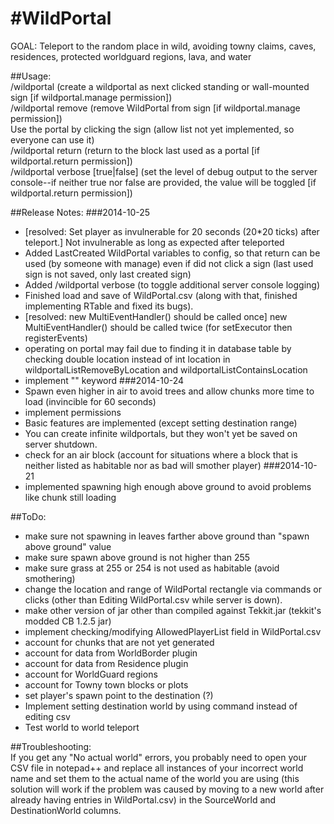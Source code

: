 #WildPortal
==========

GOAL: Teleport to the random place in wild, avoiding towny claims, caves, residences, protected worldguard regions, lava, and water


##Usage:  
/wildportal (create a wildportal as next clicked standing or wall-mounted sign [if wildportal.manage permission])  
/wildportal remove (remove WildPortal from sign [if wildportal.manage permission])  
Use the portal by clicking the sign (allow list not yet implemented, so everyone can use it)  
/wildportal return (return to the block last used as a portal [if wildportal.return permission])  
/wildportal verbose [true|false] (set the level of debug output to the server console--if neither true nor false are provided, the value will be toggled [if wildportal.return permission])  

##Release Notes:
###2014-10-25
* [resolved: Set player as invulnerable for 20 seconds (20*20 ticks) after teleport.] Not invulnerable as long as expected after teleported
* Added LastCreated WildPortal variables to config, so that return can be used (by someone with manage) even if did not click a sign (last used sign is not saved, only last created sign)
* Added /wildportal verbose (to toggle additional server console logging)
* Finished load and save of WildPortal.csv (along with that, finished implementing RTable and fixed its bugs).
* [resolved: new MultiEventHandler() should be called once] new MultiEventHandler() should be called twice (for setExecutor then registerEvents)
* operating on portal may fail due to finding it in database table by checking double location instead of int location in wildportalListRemoveByLocation and wildportalListContainsLocation
* implement "<this>" keyword
###2014-10-24
* Spawn even higher in air to avoid trees and allow chunks more time to load (invincible for 60 seconds)
* implement permissions
* Basic features are implemented (except setting destination range)
* You can create infinite wildportals, but they won't yet be saved on server shutdown.
* check for an air block (account for situations where a block that is neither listed as habitable nor as bad will smother player)
###2014-10-21
* implemented spawning high enough above ground to avoid problems like chunk still loading

##ToDo:  
* make sure not spawning in leaves farther above ground than "spawn above ground" value
* make sure spawn above ground is not higher than 255
* make sure grass at 255 or 254 is not used as habitable (avoid smothering)
* change the location and range of WildPortal rectangle via commands or clicks (other than Editing WildPortal.csv while server is down).
* make other version of jar other than compiled against Tekkit.jar (tekkit's modded CB 1.2.5 jar)
* implement checking/modifying AllowedPlayerList field in WildPortal.csv
* account for chunks that are not yet generated
* account for data from WorldBorder plugin
* account for data from Residence plugin
* account for WorldGuard regions
* account for Towny town blocks or plots
* set player's spawn point to the destination (?)
* Implement setting destination world by using command instead of editing csv
* Test world to world teleport

##Troubleshooting:  
If you get any "No actual world" errors, you probably need to open your CSV file in notepad++ and replace all instances of your incorrect world name and set them to the actual name of the world you are using (this solution will work if the problem was caused by moving to a new world after already having entries in WildPortal.csv) in the SourceWorld and DestinationWorld columns.
